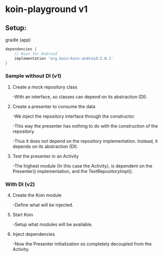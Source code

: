 # koin-playground v1

## Setup:

gradle (app)

```gradle
dependencies {
    // Koin for Android
    implementation 'org.koin:koin-android:2.0.1'
}
```


### Sample without DI (v1)

1. Create a mock repository class

	-With an interface, so classes can depend on its abstraction (DI).

2. Create a presenter to consume the data

	-We inject the repository interface through the constructor.

	-This way the presenter has nothing to do with the construction of the repository.

	-Thus it does not depend on the repository implementation. 
	Instead, it depends on its abstraction (DI).

3. Test the presenter in an Activity

	-The highest module (In this case the Activity), is dependent on the Presenter() implementation, and the TextRepositoryImpl().

### With DI (v2)
4. Create the Koin module

	-Define what will be injected.

5. Start Koin

	-Setup what modules will be available.

6. Inject dependencies

	-Now the Presenter initialization os completely decoupled from the Activity.


